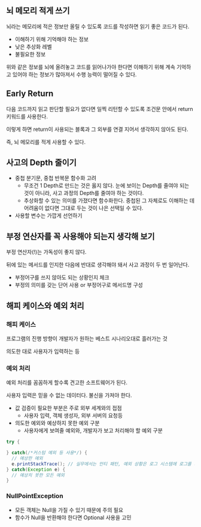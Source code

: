 ## 뇌 메모리 적게 쓰기

뇌라는 메모리에 적은 정보만 올릴 수 있도록 코드를 작성하면 읽기 좋은 코드가 된다.

- 이해하기 위해 기억해야 하는 정보
- 낮은 추상화 레벨
- 불필요한 정보

위와 같은 정보를 뇌에 올려놓고 코드를 읽어나가야 한다면 이해하기 위해 계속 기억하고 있어야 하는 정보가 많아져서 수행 능력이 떨어질 수 있다.

## Early Return

다음 코드까지 읽고 판단할 필요가 없다면 일찍 리턴할 수 있도록 조건문 안에서 return 키워드를 사용한다.

이렇게 하면 return이 사용되는 블록과 그 외부를 연결 지어서 생각하지 않아도 된다.

즉, 뇌 메모리를 적게 사용할 수 있다.

## 사고의 Depth 줄이기

- 중첩 분기문, 중첩 반복문 함수화 고려
  - 무조건 1 Depth로 만드는 것은 옳지 않다. 눈에 보이는 Depth를 줄여야 되는 것이 아니라, 사고 과정의 Depth를 줄여야 하는 것이다.
  - 추상화할 수 있는 의미를 가졌다면 함수화한다. 중첩된 그 자체로도 이해하는 데 어려움이 없다면 그대로 두는 것이 나은 선택일 수 있다.
- 사용할 변수는 가깝게 선언하기

## 부정 연산자를 꼭 사용해야 되는지 생각해 보기

부정 연산자(!)는 가독성이 좋지 않다.

뒤에 있는 메서드를 인지한 다음에 반대로 생각해야 돼서 사고 과정이 두 번 일어난다.

- 부정어구를 쓰지 않아도 되는 상황인지 체크
- 부정의 의미를 갖는 단어 사용 or 부정어구로 메서드명 구성

## 해피 케이스와 예외 처리

### 해피 케이스

프로그램의 진행 방향이 개발자가 원하는 베스트 시나리오대로 흘러가는 것 

의도한 대로 사용자가 입력하는 등

### 예외 처리

예외 처리를 꼼꼼하게 할수록 견고한 소프트웨어가 된다.

사용자 입력은 믿을 수 없는 데이터다. 불신을 가져야 한다.

- 값 검증이 필요한 부분은 주로 외부 세계와의 접점
    - 사용자 입력, 객체 생성자, 외부 서버의 요청등
- 의도한 예외와 예상하지 못한 예외 구분
    - 사용자에게 보여줄 예외와, 개발자가 보고 처리해야 할 예외 구분

```java
try {

} catch(/*커스텀 예외 등 사용*/) {
  // 예상한 예외
  e.printStackTrace(); // 실무에서는 안티 패턴, 예외 상황은 로그 시스템에 로그를 기록
} catch(Exception e) {
  // 예상치 못한 모든 예외
}
```

### NullPointException

- 모든 객체는 Null을 가질 수 있기 때문에 주의 필요
- 함수가 Null을 반환해야 한다면 Optional 사용을 고민
